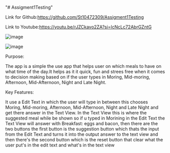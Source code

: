 "# Assigment1Testing"

Link for Github:https://github.com/St10472309/Assigment1Testing

Link to Youtube:https://youtu.be/rJZCkavo2ZA?si=lcNcLc72AbrGZntG

![image](https://github.com/user-attachments/assets/adfc2fba-8e1d-485f-8a57-15862a4c765e)

![image](https://github.com/user-attachments/assets/615bba77-6392-41d8-aee1-a4ec4d5dcc65)

Purpose:

The app is a simple the use app that helps user on which meals to have on what time of the day.It helps as it it quick, fun and strees free when it comes to decision making based on if the user types in Moring, Mid-moring, Afternoon, Mid-Afternoon, Night and Late Night.

Key Features:

It use a Edit Text in which the user will type in between this chooses Moring, Mid-moring, Afternoon, Mid-Afternoon, Night and Late Night and get there answer in the Text View. In the Text View this is where the suggested meal while be shown so if u typed in Morining in the Edit Text the Text View will answer with Breakfast: eggs and bacon, then there are the two buttons the first button is the suggestion button which thats the input from the Edit Text and turns it into the output answer to the text view and then there's the second button which is the reset button that clear what the user put's in the edit text and what's in the text view


